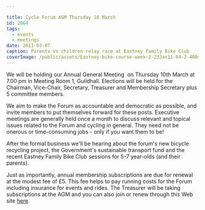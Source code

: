 ```yaml
---

title: Cycle Forum AGM Thursday 10 March
id: 2064
tags:
  - events
  - meetings
date: 2011-03-07
caption: Parents vs children relay race at Eastney Family Bike Club
coverImage: /public/assets/Eastney-bike-course-week-2-23Jan11-04-2-400x183.jpg
---
```


We will be holding our Annual General Meeting  on Thursday 10th March at 7.00 pm in Meeting Room 1, Guildhall. Elections will be held for the Chairman, Vice-Chair, Secretary, Treasurer and Membership Secretary plus 5 committee members.

We aim to make the Forum as accountable and democratic as possible, and invite members to put themselves forward for these posts. Executive meetings are generally held once a month to discuss relevant and topical issues related to the Forum and cycling in general. They need not be onerous or time-consuming jobs - only if you want them to be!

After the formal business we'll be hearing about the forum's new bicycle recycling project, the Government's sustainable transport fund and the recent Eastney Family Bike Club sessions for 5-7 year-olds (and their parents).

Just as importantly, annual membership subscriptions are due for renewal at the modest fee of £5\. This fee helps to pay running costs for the Forum including insurance for events and rides. The Treasurer will be taking subscriptions at the AGM and you can also join or renew through this Web site [here](http://www.pompeybug.co.uk/join/).